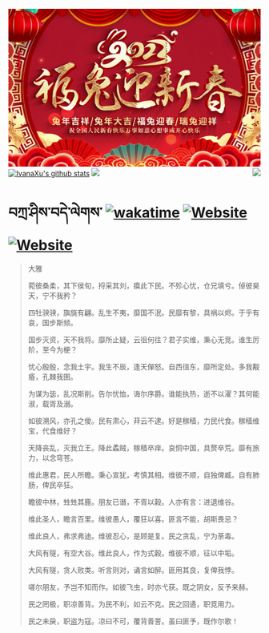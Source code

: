 ![](./Source/5eecf35f693f168adc0bc5ad06da35ad.jpg)[![IvanaXu's github stats](https://github-readme-stats.vercel.app/api?username=IvanaXu&theme=codeSTACKr)](https://github.com/anuraghazra/github-readme-stats)
<img align="right" src="https://github-readme-stats.vercel.app/api/top-langs/?username=IvanaXu&langs_count=8&theme=codeSTACKr" />
<img src="https://github-readme-stats.vercel.app/api/wakatime?username=IvanaXu&layout=compact&langs_count=8&theme=codeSTACKr&custom_title=Programming&nbsp;Times&nbsp;(Since&nbsp;Jul.29.2021)" />
# བཀྲ་ཤིས་བདེ་ལེགས་	[![wakatime](https://wakatime.com/badge/user/5043ee4a-e361-4607-9d47-d557f2005d05.svg)](https://wakatime.com/@5043ee4a-e361-4607-9d47-d557f2005d05)	[![Website](https://img.shields.io/website?label=tianchi&up_color=orange&up_message=IvanaXu&url=https%3A%2F%2Fshields.io)](https://tianchi.aliyun.com/home/science/scienceDetail?userId=1095279182618)	[![Website](https://img.shields.io/website?label=yuque&up_color=green&up_message=IvanaXu&url=https%3A%2F%2Fshields.io)](https://www.yuque.com/ivanaxu)
> 大雅
> 
> 菀彼桑柔，其下侯旬，捋采其刘，瘼此下民。不殄心忧，仓兄填兮。倬彼昊天，宁不我矜？
> 
> 四牡骙骙，旟旐有翩。乱生不夷，靡国不泯。民靡有黎，具祸以烬。于乎有哀，国步斯频。
> 
> 国步灭资，天不我将。靡所止疑，云徂何往？君子实维，秉心无竞。谁生厉阶，至今为梗？
> 
> 忧心殷殷，念我土宇。我生不辰，逢天僤怒。自西徂东，靡所定处。多我觏痻，孔棘我圉。
> 
> 为谋为毖，乱况斯削。告尔忧恤，诲尔序爵。谁能执热，逝不以濯？其何能淑，载胥及溺。
> 
> 如彼溯风，亦孔之僾。民有肃心，荓云不逮。好是稼穑，力民代食。稼穑维宝，代食维好？
> 
> 天降丧乱，灭我立王。降此蟊贼，稼穑卒痒。哀恫中国，具赘卒荒。靡有旅力，以念穹苍。
> 
> 维此惠君，民人所瞻。秉心宣犹，考慎其相。维彼不顺，自独俾臧。自有肺肠，俾民卒狂。
> 
> 瞻彼中林，甡甡其鹿。朋友已谮，不胥以穀。人亦有言：进退维谷。
> 
> 维此圣人，瞻言百里。维彼愚人，覆狂以喜。匪言不能，胡斯畏忌？
> 
> 维此良人，弗求弗迪。维彼忍心，是顾是复。民之贪乱，宁为荼毒。
> 
> 大风有隧，有空大谷。维此良人，作为式穀。维彼不顺，征以中垢。
> 
> 大风有隧，贪人败类。听言则对，诵言如醉。匪用其良，复俾我悖。
> 
> 嗟尔朋友，予岂不知而作。如彼飞虫，时亦弋获。既之阴女，反予来赫。
> 
> 民之罔极，职凉善背。为民不利，如云不克。民之回遹，职竞用力。
> 
> 民之未戾，职盗为寇。凉曰不可，覆背善詈。虽曰匪予，既作尔歌！
>